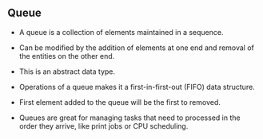 ## Queue

- A queue is a collection of elements maintained in a sequence.

- Can be modified by the addition of elements at one end and removal
  of the entities on the other end.

- This is an abstract data type.

- Operations of a queue makes it a first-in-first-out (FIFO) data structure.

- First element added to the queue will be the first to removed.

- Queues are great for managing tasks that need to processed in the order they arrive,
  like print jobs or CPU scheduling.